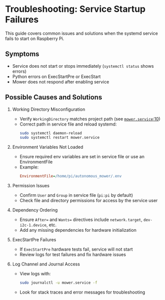 # Troubleshooting: Service Startup Failures

This guide covers common issues and solutions when the systemd service fails to start on Raspberry Pi.

## Symptoms

- Service does not start or stops immediately (`systemctl status` shows errors)
- Python errors on ExecStartPre or ExecStart
- Mower does not respond after enabling service

## Possible Causes and Solutions

1. Working Directory Misconfiguration

   - Verify `WorkingDirectory` matches project path (see [`mower.service`:10](../mower.service:10))
   - Correct path in service file and reload systemd:
     ```bash
     sudo systemctl daemon-reload
     sudo systemctl restart mower.service
     ```

2. Environment Variables Not Loaded

   - Ensure required env variables are set in service file or use an EnvironmentFile
   - Example:
     ```ini
     EnvironmentFile=/home/pi/autonomous_mower/.env
     ```

3. Permission Issues

   - Confirm `User` and `Group` in service file (`pi:pi` by default)
   - Check file and directory permissions for access by the service user

4. Dependency Ordering

   - Ensure `After=` and `Wants=` directives include `network.target`, `dev-i2c-1.device`, etc.
   - Add any missing dependencies for hardware initialization

5. ExecStartPre Failures

   - If `ExecStartPre` hardware tests fail, service will not start
   - Review logs for test failures and fix hardware issues

6. Log Channel and Journal Access
   - View logs with:
     ```bash
     sudo journalctl -u mower.service -f
     ```
   - Look for stack traces and error messages for troubleshooting
